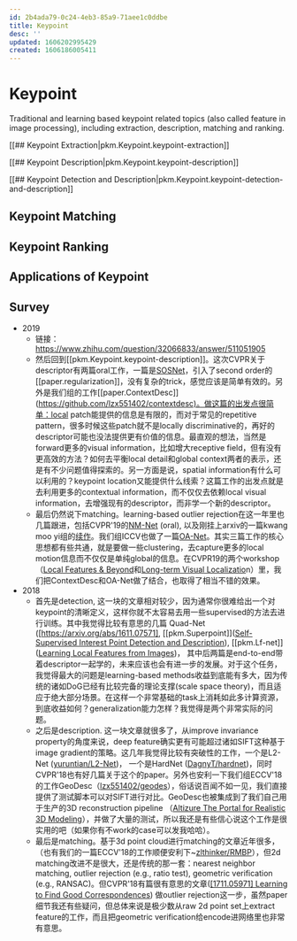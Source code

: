 ```yaml
---
id: 2b4ada79-0c24-4eb3-85a9-71aee1c0ddbe
title: Keypoint
desc: ''
updated: 1606202995429
created: 1606186005411
---
```

# Keypoint

Traditional and learning based keypoint related topics (also called feature in image processing), including extraction, description, matching and ranking.

[[## Keypoint Extraction|pkm.Keypoint.keypoint-extraction]]

[[## Keypoint Description|pkm.Keypoint.keypoint-description]]

[[## Keypoint Detection and Description|pkm.Keypoint.keypoint-detection-and-description]]

## Keypoint Matching

## Keypoint Ranking

## Applications of Keypoint

## Survey

- 2019
  - 链接：<https://www.zhihu.com/question/32066833/answer/511051905>
  - 然后回到[[pkm.Keypoint.keypoint-description]]。这次CVPR关于descriptor有两篇oral工作，一篇是[SOSNet](https//github.com/yuruntian/SOSNet)，引入了second order的[[paper.regularization]]，没有复杂的trick，感觉应该是简单有效的。另外是我们组的工作[[paper.ContextDesc]](<https://github.com/lzx551402/contextdesc)。做这篇的出发点很简单：local> patch能提供的信息是有限的，而对于常见的repetitive pattern，很多时候这些patch就不是locally discriminative的，再好的descriptor可能也没法提供更有价值的信息。最直观的想法，当然是forward更多的visual information，比如增大receptive field，但有没有更高效的方法？如何去平衡local detail和global context两者的表示，还是有不少问题值得探索的。另一方面是说，spatial information有什么可以利用的？keypoint location又能提供什么线索？这篇工作的出发点就是去利用更多的contextual information，而不仅仅去依赖local visual information，去增强现有的descriptor，而非学一个新的descriptor。
  - 最后仍然说下matching。learning-based outlier rejection在这一年里也几篇跟进，包括CVPR'19的[NM-Net](https://arxiv.org/abs/1904.00320) (oral), 以及刚挂上arxiv的一篇kwang moo yi组的[续作](https://arxiv.org/abs/1907.02545)。我们组ICCV也做了一篇[OA-Net](https://arxiv.org/abs/1908.04964)。其实三篇工作的核心思想都有些共通，就是要做一些clustering，去capture更多的local motion信息而不仅仅是单纯global的信息。在CVPR19的两个workshop（[Local Features & Beyond](https://image-matching-workshop.github.io/leaderboard/)和[Long-term Visual Localizatio](https://www.visuallocalization.net/workshop/cvpr/2019/)n）里，我们把ContextDesc和OA-Net做了结合，也取得了相当不错的效果。
- 2018
  - 首先是detection, 这一块的文章相对较少，因为通常你很难给出一个对keypoint的清晰定义，这样你就不太容易去用一些supervised的方法去进行训练。其中我觉得比较有意思的几篇 Quad-Net ([https://arxiv.org/abs/1611.07571], [[pkm.Superpoint]]([Self-Supervised Interest Point Detection and Description](https://arxiv.org/abs/1712.07629)), [[pkm.Lf-net]] ([Learning Local Features from Images](https://arxiv.org/abs/1805.09662))， 其中后两篇是end-to-end带着descriptor一起学的，未来应该也会有进一步的发展。对于这个任务，我觉得最大的问题是learning-based methods收益到底能有多大，因为传统的诸如DoG已经有比较完备的理论支撑(scale space theory)，而且适应于绝大部分场景。在这样一个非常基础的task上消耗如此多计算资源，到底收益如何？generalization能力怎样？我觉得是两个非常实际的问题。
  - 之后是description. 这一块文章就很多了，从improve invariance property的角度来说，deep feature确实更有可能超过诸如SIFT这种基于image gradient的策略。这几年我觉得比较有突破性的工作，一个是L2-Net ([yuruntian/L2-Net](https://link.zhihu.com/?target=https%3A//github.com/yuruntian/L2-Net))， 一个是HardNet ([DagnyT/hardnet](https://link.zhihu.com/?target=https%3A//github.com/DagnyT/hardnet))，同时CVPR'18也有好几篇关于这个的paper。另外也安利一下我们组ECCV'18的工作GeoDesc（[lzx551402/geodes](https://link.zhihu.com/?target=https%3A//github.com/lzx551402/geodesc)），俗话说百闻不如一见，我们直接提供了测试脚本可以对SIFT进行对比。GeoDesc也被集成到了我们自己用于生产的3D reconstruction pipeline （[Altizure The Portal for Realistic 3D Modeling](https://www.altizure.com/)），并做了大量的测试，所以我还是有些信心说这个工作是很实用的吧（如果你有不work的case可以发我哈哈）。
  - 最后是matching。基于3d point cloud进行matching的文章近年很多，（也有我们的一篇ECCV'18的工作顺便安利下~[zlthinker/RMBP](https://github.com/zlthinker/RMBP)），但2d matching改进不是很大，还是传统的那一套：nearest neighbor matching, outlier rejection (e.g., ratio test), geometric verification (e.g., RANSAC)。但CVPR'18有篇很有意思的文章([\[1711.05971\] Learning to Find Good Correspondences](https://arxiv.org/abs/1711.05971)) 做outlier rejection这一步，虽然paper细节我还有些疑问，但总体来说是极少数从raw 2d point set上extract feature的工作，而且把geometric verification给encode进网络里也非常有意思。

